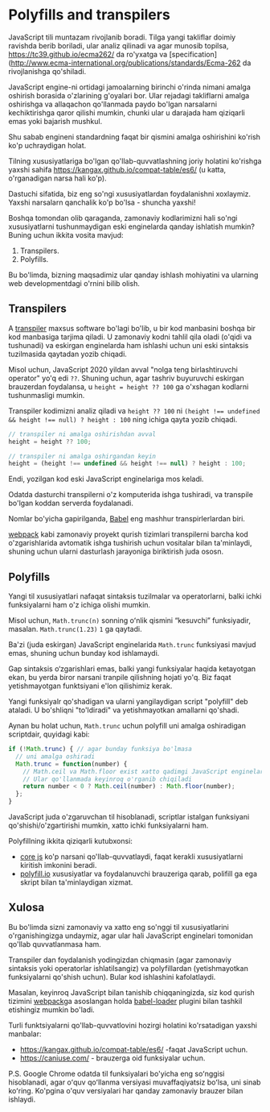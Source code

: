 
# Polyfills and transpilers

JavaScript tili muntazam rivojlanib boradi. Tilga yangi takliflar doimiy ravishda berib boriladi, ular analiz qilinadi va agar munosib topilsa, <https://tc39.github.io/ecma262/> da ro'yxatga va [specification](http://www.ecma-international.org/publications/standards/Ecma-262 da rivojlanishga qo'shiladi.  

JavaScript engine-ni ortidagi jamoalarning birinchi o'rinda nimani amalga oshirish borasida o'zlarining g'oyalari bor. Ular rejadagi takliflarni amalga oshirishga va allaqachon qo'llanmada paydo bo'lgan narsalarni kechiktirishga qaror qilishi mumkin, chunki ular u darajada ham qiziqarli emas yoki bajarish mushkul. 

Shu sabab engineni standardning faqat bir qismini amalga oshirishini ko'rish ko'p uchraydigan holat. 

Tilning xususiyatlariga bo'lgan qo'llab-quvvatlashning joriy holatini ko'rishga yaxshi sahifa <https://kangax.github.io/compat-table/es6/> (u katta, o'rganadigan narsa hali ko'p).

Dastuchi sifatida, biz eng so'ngi xususiyatlardan foydalanishni xoxlaymiz. Yaxshi narsalarn qanchalik ko'p bo'lsa - shuncha yaxshi! 

Boshqa tomondan olib qaraganda, zamonaviy kodlarimizni hali so'ngi xususiyatlarni tushunmaydigan eski enginelarda qanday ishlatish mumkin?
Buning uchun ikkita vosita mavjud:
1. Transpilers.
2. Polyfills.

Bu bo'limda, bizning maqsadimiz ular qanday ishlash mohiyatini va ularning web developmentdagi o'rnini bilib olish.  

## Transpilers

A [transpiler](https://en.wikipedia.org/wiki/Source-to-source_compiler) maxsus software bo'lagi bo'lib, u bir kod manbasini boshqa bir kod manbasiga tarjima qiladi. U zamonaviy kodni tahlil qila oladi (o'qidi va tushunadi) va eskirgan enginelarda ham ishlashi uchun uni eski sintaksis tuzilmasida qaytadan yozib chiqadi.  

Misol uchun, JavaScript 2020 yildan avval "nolga teng birlashtiruvchi operator" yo'q edi `??`. Shuning uchun, agar tashriv buyuruvchi eskirgan brauzerdan foydalansa, u `height = height ?? 100` ga o'xshagan kodlarni tushunmasligi mumkin. 

Transpiler kodimizni analiz qiladi va `height ?? 100` ni `(height !== undefined && height !== null) ? height : 100` ning ichiga qayta yozib chiqadi.

```js
// transpiler ni amalga oshirishdan avval
height = height ?? 100;

// transpiler ni amalga oshirgandan keyin
height = (height !== undefined && height !== null) ? height : 100;
```

Endi, yozilgan kod eski JavaScript enginelariga mos keladi.  

Odatda dasturchi transpilerni o'z komputerida ishga tushiradi, va transpile bo'lgan koddan serverda foydalanadi. 

Nomlar bo'yicha gapirilganda, [Babel](https://babeljs.io) eng mashhur transpirlerlardan biri. 

[webpack](https://webpack.js.org/) kabi zamonaviy proyekt qurish tizimlari transpilerni barcha kod o'zgarishlarida avtomatik ishga tushirish uchun vositalar bilan ta'minlaydi, shuning uchun ularni dasturlash jarayoniga biriktirish juda ososn.  

## Polyfills

Yangi til xususiyatlari nafaqat sintaksis tuzilmalar va operatorlarni, balki ichki funksiyalarni ham o'z ichiga olishi mumkin. 

Misol uchun, `Math.trunc(n)` sonning oʻnlik qismini “kesuvchi” funksiyadir, masalan. `Math.trunc(1.23)`  `1` ga qaytadi.

Ba'zi (juda eskirgan) JavaScript enginelarida `Math.trunc` funksiyasi mavjud emas, shuning uchun bunday kod ishlamaydi. 

Gap sintaksis o‘zgarishlari emas, balki yangi funksiyalar haqida ketayotgan ekan, bu yerda biror narsani tranpile qilishning hojati yo'q. Biz faqat yetishmayotgan funktsiyani e'lon qilishimiz kerak.

Yangi funksiyalr qo'shadigan va ularni yangilaydigan script "polyfill" deb ataladi. U bo'shliqni "to'ldiradi" va yetishmayotkan amallarni qo'shadi. 

Aynan bu holat uchun,  `Math.trunc` uchun polyfill uni amalga oshiradigan scriptdair, quyidagi kabi:

```js
if (!Math.trunc) { // agar bunday funksiya bo'lmasa
  // uni amalga oshiradi
  Math.trunc = function(number) {
    // Math.ceil va Math.floor exist xatto qadimgi JavaScript enginelarida ham mavjud
    // Ular qo'llanmada keyinroq o'rganib chiqiladi
    return number < 0 ? Math.ceil(number) : Math.floor(number);
  };
}
```

JavaScript juda o'zgaruvchan til hisoblanadi, scriptlar istalgan funksiyani qo'shishi/o'zgartirishi mumkin, xatto ichki funksiyalarni ham. 

Polyfillning ikkita qiziqarli kutubxonsi: 
- [core js](https://github.com/zloirock/core-js) ko'p narsani qo'llab-quvvatlaydi, faqat kerakli xususiyatlarni kiritish imkonini beradi.
- [polyfill.io](http://polyfill.io) xususiyatlar va foydalanuvchi brauzeriga qarab, polifill ga ega skript bilan ta'minlaydigan xizmat.


## Xulosa

Bu bo'limda sizni zamonaviy va xatto eng so'nggi til xususiyatlarini o'rganishingizga undaymiz, agar ular hali JavaScript enginelari tomonidan qo'llab quvvatlanmasa ham. 

Transpiler dan foydalanish yodingizdan chiqmasin (agar zamonaviy sintaksis yoki operatorlar ishlatilsangiz) va polyfillardan (yetishmayotkan funksiyalarni qo'shish uchun). Bular kod ishlashini kafolatlaydi. 

Masalan, keyinroq JavaScript bilan tanishib chiqqaningizda, siz kod qurish tizimini [webpack](https://webpack.js.org/)ga asoslangan holda [babel-loader](https://github.com/babel/babel-loader) plugini bilan tashkil etishingiz mumkin bo'ladi. 

Turli funktsiyalarni qo'llab-quvvatlovini hozirgi holatini ko'rsatadigan yaxshi manbalar:
- <https://kangax.github.io/compat-table/es6/> -faqat JavaScript uchun.
- <https://caniuse.com/> - brauzerga oid funksiyalar uchun.

P.S. Google Chrome odatda til funksiyalari bo'yicha eng soʻnggisi hisoblanadi, agar oʻquv qoʻllanma versiyasi muvaffaqiyatsiz boʻlsa, uni sinab koʻring. Ko'pgina o'quv versiyalari har qanday zamonaviy brauzer bilan ishlaydi.
